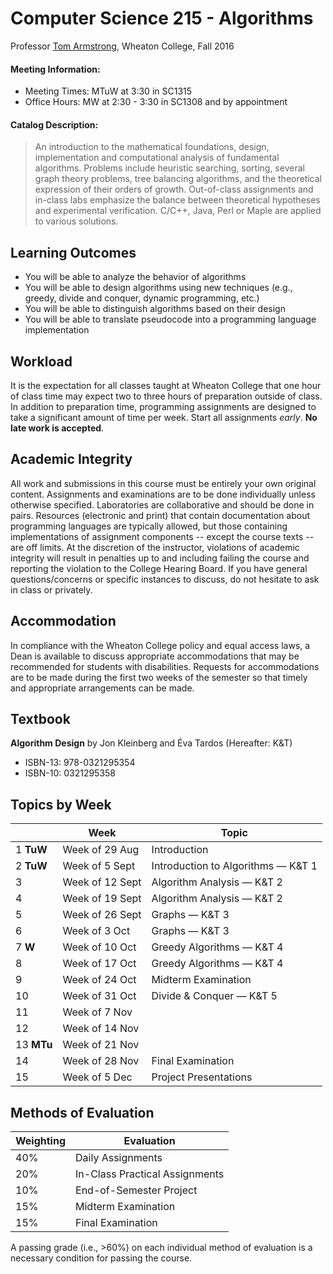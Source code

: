 # Computer Science 215 - Algorithms

Professor [Tom Armstrong](http://www.tarmstro.com/), Wheaton College, Fall 2016

#### Meeting Information:

* Meeting Times: MTuW at 3:30 in SC1315
* Office Hours: MW at 2:30 - 3:30 in SC1308 and by appointment

#### Catalog Description:

> An introduction to the mathematical foundations, design, implementation and computational analysis of fundamental algorithms. Problems include heuristic searching, sorting, several graph theory problems, tree balancing algorithms, and the theoretical expression of their orders of growth. Out-of-class assignments and in-class labs emphasize the balance between theoretical hypotheses and experimental verification. C/C++, Java, Perl or Maple are applied to various solutions.

## Learning Outcomes

- You will be able to analyze the behavior of algorithms
- You will be able to design algorithms using new techniques (e.g., greedy, divide and conquer, dynamic programming, etc.)
- You will be able to distinguish algorithms based on their design
- You will be able to translate pseudocode into a programming language implementation

## Workload

It is the expectation for all classes taught at Wheaton College that one hour of class time may expect two to three hours of preparation outside of class.  In addition to preparation time, programming assignments are designed to take a significant amount of time per week.  Start all assignments _early_. **No late work is accepted**.

## Academic Integrity

All work and submissions in this course must be entirely your own original content.  Assignments and examinations are to be done individually unless otherwise specified.  Laboratories are collaborative and should be done in pairs.  Resources (electronic and print) that contain documentation about programming languages are typically allowed, but those containing implementations of assignment components -- except the course texts -- are off limits.  At the discretion of the instructor, violations of academic integrity will result in penalties up to and including failing the course and reporting the violation to the College Hearing Board. If you have general questions/concerns or specific instances to discuss, do not hesitate to ask in class or privately.

## Accommodation

In compliance with the Wheaton College policy and equal access laws, a Dean is available to discuss appropriate accommodations that may be recommended for students with disabilities. Requests for accommodations are to be made during the first two weeks of the semester so that timely and appropriate arrangements can be made.

## Textbook

**Algorithm Design** by Jon Kleinberg and Éva Tardos (Hereafter: K&T)

- ISBN-13: 978-0321295354
- ISBN-10: 0321295358

## Topics by Week

 &nbsp; | Week | Topic
------------- | ------------- | -------------
1 **TuW** | Week of 29 Aug | Introduction
2 **TuW** | Week of 5 Sept | Introduction to Algorithms &mdash; K&T 1
3 | Week of 12 Sept | Algorithm Analysis &mdash; K&T 2
4 | Week of 19 Sept | Algorithm Analysis &mdash; K&T 2
5 | Week of 26 Sept | Graphs &mdash; K&T 3
6 | Week of 3 Oct | Graphs — K&T 3
7 **W** | Week of 10 Oct | Greedy Algorithms — K&T 4
8 | Week of 17 Oct | Greedy Algorithms — K&T 4
9 | Week of 24 Oct | Midterm Examination
10 | Week of 31 Oct | Divide & Conquer — K&T 5
11 | Week of 7 Nov | 
12 | Week of 14 Nov |
13 **MTu** | Week of 21 Nov | 
14 | Week of 28 Nov | Final Examination
15 | Week of 5 Dec | Project Presentations

## Methods of Evaluation

Weighting  | Evaluation
------------- | ------------- 
40% | Daily Assignments
20% | In-Class Practical Assignments
10% | End-of-Semester Project
15% | Midterm Examination
15% | Final Examination

A passing grade (i.e., >60%) on each individual method of evaluation is a necessary condition for passing the course.
